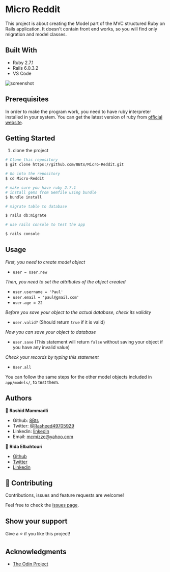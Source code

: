 # Micro Reddit

This project is about creating the Model part of the MVC structured Ruby on Rails application. It doesn't contain front end works, so you will find only migration and model classes.

## Built With

- Ruby 2.7.1
- Rails 6.0.3.2
- VS Code

![screenshot](https://github.com/8Bts/Micro-Reddit/tree/reddit-web/app/assets/images/screeshot.png)


## Prerequisites
In order to make the program work, you need to have ruby interpreter installed in your system. You can get the latest version of ruby from [official website](https://www.ruby-lang.org/en/downloads/).


## Getting Started 

1. clone the project

```bash
# Clone this repository
$ git clone https://github.com/8Bts/Micro-Reddit.git

# Go into the repository
$ cd Micro-Reddit

# make sure you have ruby 2.7.1
# install gems from Gemfile using bundle
$ bundle install

# migrate table to database

$ rails db:migrate

# use rails console to test the app

$ rails console
```
## Usage

_First, you need to create model object_

- `user = User.new`

_Then, you need to set the attributes of the object created_

- `user.username = 'Paul'`
- `user.email = 'paul@gmail.com'`
- `user.age = 22`

_Before you save your object to the actual database, check its validity_

- `user.valid?` (Should return `true` if it is valid)

_Now you can save your object to database_

- `user.save` (This statement will return `false` without saving your object if you have any invalid value)

_Check your records by typing this statement_

- `User.all`

You can follow the same steps for the other model objects included in `app/models/`, to test them.

## Authors

👤 **Rashid Mammadli**

- Github: [8Bts](https://github.com/8Bts)
- Twitter: [@Rasheed49705929](https://twitter.com/Rasheed49705929)
- Linkedin: [linkedin](https://www.linkedin.com/in/mcmizze-price-238a70135/)
- Email: mcmizze@yahoo.com

👤 **Rida Elbahtouri**
- [Github](https://github.com/rida-elbahtouri)
- [Twitter](https://twitter.com/RElbahtouri)
- [Linkedin](https://www.linkedin.com/in/rida-elbahtouri-36a8a7185/)

## 🤝 Contributing

Contributions, issues and feature requests are welcome!

Feel free to check the <a href="https://github.com/8Bts/Micro-Reddit/issues" target="_blank">issues page</a>.

## Show your support

Give a ⭐️ if you like this project!

## Acknowledgments
 
- <a href="https://www.theodinproject.com/" target="_blank">The Odin Project</a>


